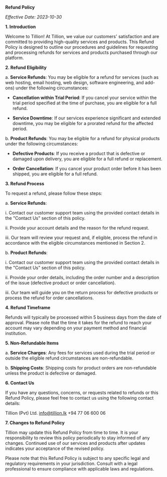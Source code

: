 **Refund Policy**

*Effective Date: 2023-10-30*

**1. Introduction**

Welcome to Tillion! At Tillion, we value our customers' satisfaction and are committed to providing high-quality services and products. This Refund Policy is designed to outline our procedures and guidelines for requesting and processing refunds for services and products purchased through our platform.

**2. Refund Eligibility**

a. **Service Refunds**: You may be eligible for a refund for services (such as web hosting, email hosting, web design, software engineering, and add-ons) under the following circumstances:

   - **Cancellation within Trial Period**: If you cancel your service within the trial period specified at the time of purchase, you are eligible for a full refund.

   - **Service Downtime**: If our services experience significant and extended downtime, you may be eligible for a prorated refund for the affected period.

b. **Product Refunds**: You may be eligible for a refund for physical products under the following circumstances:

   - **Defective Products**: If you receive a product that is defective or damaged upon delivery, you are eligible for a full refund or replacement.

   - **Order Cancellation**: If you cancel your product order before it has been shipped, you are eligible for a full refund.

**3. Refund Process**

To request a refund, please follow these steps:

a. **Service Refunds**:

   i. Contact our customer support team using the provided contact details in the "Contact Us" section of this policy.

   ii. Provide your account details and the reason for the refund request.

   iii. Our team will review your request and, if eligible, process the refund in accordance with the eligible circumstances mentioned in Section 2.

b. **Product Refunds**:

   i. Contact our customer support team using the provided contact details in the "Contact Us" section of this policy.

   ii. Provide your order details, including the order number and a description of the issue (defective product or order cancellation).

   iii. Our team will guide you on the return process for defective products or process the refund for order cancellations.

**4. Refund Timeframe**

Refunds will typically be processed within 5 business days from the date of approval. Please note that the time it takes for the refund to reach your account may vary depending on your payment method and financial institution.

**5. Non-Refundable Items**

a. **Service Charges**: Any fees for services used during the trial period or outside the eligible refund circumstances are non-refundable.

b. **Shipping Costs**: Shipping costs for product orders are non-refundable unless the product is defective or damaged.

**6. Contact Us**

If you have any questions, concerns, or requests related to refunds or this Refund Policy, please feel free to contact us using the following contact details:

Tillion (Pvt) Ltd.
info@tillion.lk
+94 77 06 600 06

**7. Changes to Refund Policy**

Tillion may update this Refund Policy from time to time. It is your responsibility to review this policy periodically to stay informed of any changes. Continued use of our services and products after updates indicates your acceptance of the revised policy.

Please note that this Refund Policy is subject to any specific legal and regulatory requirements in your jurisdiction. Consult with a legal professional to ensure compliance with applicable laws and regulations.
